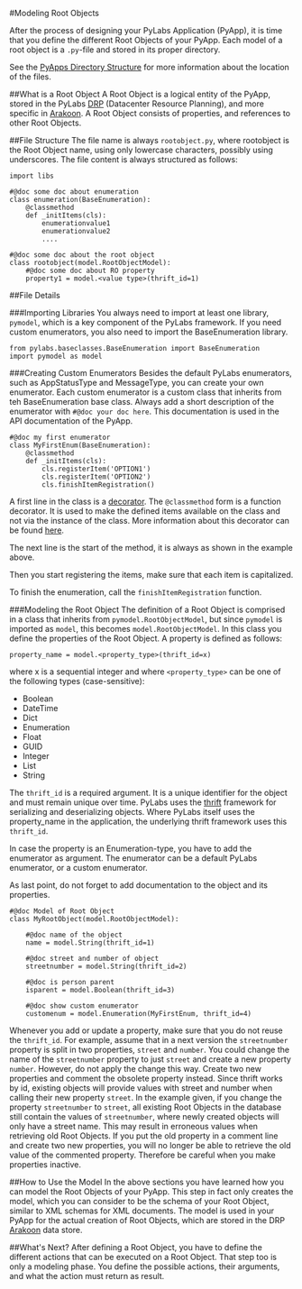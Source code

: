 #Modeling Root Objects

After the process of designing your PyLabs Application (PyApp), it is time that you define the different Root Objects of your PyApp. Each model of a root object is a `.py`-file and stored in its proper directory.

See the [PyApps Directory Structure](/sampleapp/#/doc/sampleapp) for more information about the location of the files.

##What is a Root Object
A Root Object is a logical entity of the PyApp, stored in the PyLabs [DRP](http://confluence.incubaid.com/display/PYLABS/The+High+Level+Architecture) (Datacenter Resource Planning), and more specific in [Arakoon](http://www.arakoon.org). A Root Object consists of properties, and references to other Root Objects.

##File Structure
The file name is always `rootobject.py`, where rootobject is the Root Object name, using only lowercase characters, possibly using underscores.
The file content is always structured as follows:

    import libs

    #@doc some doc about enumeration
    class enumeration(BaseEnumeration):
        @classmethod
        def _initItems(cls):
            enumerationvalue1
            enumerationvalue2
            ....

    #@doc some doc about the root object
    class rootobject(model.RootObjectModel):
        #@doc some doc about RO property
        property1 = model.<value type>(thrift_id=1)
        

##File Details

###Importing Libraries
You always need to import at least one library, `pymodel`, which is a key component of the PyLabs framework.
If you need custom enumerators, you also need to import the BaseEnumeration library.

    from pylabs.baseclasses.BaseEnumeration import BaseEnumeration
    import pymodel as model

###Creating Custom Enumerators
Besides the default PyLabs enumerators, such as AppStatusType and MessageType, you can create your own enumerator.
Each custom enumerator is a custom class that inherits from teh BaseEnumeration base class.
Always add a short description of the enumerator with `#@doc your doc here`. This documentation is used in the API documentation of the PyApp.

    #@doc my first enumerator
    class MyFirstEnum(BaseEnumeration):
        @classmethod
        def _initItems(cls):
            cls.registerItem('OPTION1')
            cls.registerItem('OPTION2')
            cls.finishItemRegistration()

A first line in the class is a [decorator](http://wiki.python.org/moin/PythonDecorators). The `@classmethod` form is a function decorator. It is used to make the defined items available on the class and not via the instance of the class. More information about this decorator can be found [here](http://docs.python.org/library/functions.html#classmethod).

The next line is the start of the method, it is always as shown in the example above.

Then you start registering the items, make sure that each item is capitalized.

To finish the enumeration, call the `finishItemRegistration` function.

###Modeling the Root Object
The definition of a Root Object is comprised in a class that inherits from `pymodel.RootObjectModel`, but since `pymodel` is imported as `model`, this becomes `model.RootObjectModel`.
In this class you define the properties of the Root Object. A property is defined as follows:

    property_name = model.<property_type>(thrift_id=x)

where x is a sequential integer and where `<property_type>` can be one of the following types (case-sensitive):

* Boolean
* DateTime
* Dict 
* Enumeration
* Float
* GUID
* Integer
* List
* String

The `thrift_id` is a required argument. It is a unique identifier for the object and must remain unique over time. PyLabs uses the [thrift](http://thrift.apache.org/) framework for serializing and deserializing objects. Where PyLabs itself uses the property_name in the application, the underlying thrift framework uses this `thrift_id`.

In case the property is an Enumeration-type, you have to add the enumerator as argument. The enumerator can be a default PyLabs enumerator, or a custom enumerator.

As last point, do not forget to add documentation to the object and its properties. 

    #@doc Model of Root Object
    class MyRootObject(model.RootObjectModel):
    
        #@doc name of the object
        name = model.String(thrift_id=1)

        #@doc street and number of object
        streetnumber = model.String(thrift_id=2)

        #@doc is person parent
        isparent = model.Boolean(thrift_id=3)

        #@doc show custom enumerator
        customenum = model.Enumeration(MyFirstEnum, thrift_id=4)

Whenever you add or update a property, make sure that you do not reuse the `thrift_id`. For example, assume that in a next version the `streetnumber` property is split in two properties, `street` and `number`. 
You could change the name of the `streetnumber` property to just `street` and create a new property `number`. However, do not apply the change this way. Create two new properties and comment the obsolete property instead.
Since thrift works by id, existing objects will provide values with street and number when calling their new property `street`.
In the example given, if you change the property `streetnumber` to `street`, all existing Root Objects in the database still contain the values of `streetnumber`, where newly created objects will only have a street name. This may result in erroneous values when retrieving old Root Objects.
If you put the old property in a comment line and create two new properties, you will no longer be able to retrieve the old value of the commented property. Therefore be careful when you make properties inactive.


##How to Use the Model
In the above sections you have learned how you can model the Root Objects of your PyApp. This step in fact only creates the model, which you can consider to be the schema of your Root Object, similar to XML schemas for XML documents. The model is used in your PyApp for the actual creation of Root Objects, which are stored in the DRP [Arakoon](http://www.arakoon.org) data store.

##What's Next?
After defining a Root Object, you have to define the different actions that can be executed on a Root Object. That step too is only a modeling phase. You define the possible actions, their arguments, and what the action must return as result.
